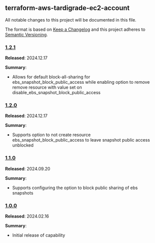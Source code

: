 ## terraform-aws-tardigrade-ec2-account

All notable changes to this project will be documented in this file.

The format is based on [Keep a Changelog](http://keepachangelog.com/) and this project adheres to [Semantic Versioning](http://semver.org/).

### [1.2.1](https://github.com/plus3it/terraform-aws-tardigrade-ec2-account/releases/tag/1.2.1)

**Released**: 2024.12.17

**Summary**:

*   Allows for default block-all-sharing for ebs_snapshot_block_public_access while enabling option to remove remove resource with value set on disable_ebs_snapshot_block_public_access

### [1.2.0](https://github.com/plus3it/terraform-aws-tardigrade-ec2-account/releases/tag/1.2.0)

**Released**: 2024.12.17

**Summary**:

*   Supports option to not create resource ebs_snapshot_block_public_access to leave snapshot public access unblocked

### [1.1.0](https://github.com/plus3it/terraform-aws-tardigrade-ec2-account/releases/tag/1.1.0)

**Released**: 2024.09.20

**Summary**:

*   Supports configuring the option to block public sharing of ebs snapshots

### [1.0.0](https://github.com/plus3it/terraform-aws-tardigrade-ec2-account/releases/tag/1.0.0)

**Released**: 2024.02.16

**Summary**:

*   Initial release of capability
